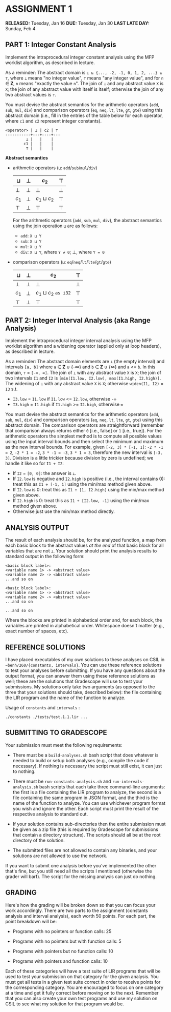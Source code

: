 # ASSIGNMENT 1

__RELEASED:__ Tuesday, Jan 16
__DUE:__ Tuesday, Jan 30
__LAST LATE DAY:__ Sunday, Feb 4

## PART 1: Integer Constant Analysis

Implement the intraprocedural integer constant analysis using the MFP worklist algorithm, as described in lecture.

As a reminder: The abstract domain is `⊥ ⊑ {..., -2, -1, 0, 1, 2, ...} ⊑ ⊤`, where `⊥` means "no integer value", `⊤` means "any integer value", and for `n` ∈ 𝐙, `n` means "exactly the value `n`". The join of `⊥` and any abstract value `X` is `X`; the join of any abstract value with itself is itself; otherwise the join of any two abstract values is `⊤`.

You must devise the abstract semantics for the arithmetic operators (`add`, `sub`, `mul`, `div`) and comparison operators (`eq`, `neq`, `lt`, `lte`, `gt`, `gte`) using this abstract domain (i.e., fill in the entries of the table below for each operator, where `c1` and `c2` represent integer constants).
```
<operator> | ⊥ | c2 | ⊤
-----------+---+----+---
         ⊥ |   |    |
        c1 |   |    |
         ⊤ |   |    |
```

**Abstract semantics**

- arithmetic operators (`⊔`: `add`/`sub`/`mul`/`div`)

  | ⊔ | $\bot$ | $c_2$          | $\top$ |
  | ----------------------- | ------ | -------------- | ------ |
  | $\bot$                  | $\bot$ | $\bot$         | $\bot$ |
  | $c_1$                   | $\bot$ | $c_1 ⊔ c_2$ | $\top$ |
  | $\top$                  | $\bot$ | $\top$         | $\top$ |

    For the arithmetic operators (`add`, `sub`, `mul`, `div`), the abstract semantics using the join operation `⊔` are as follows:

    - `add`: `X ⊔ Y`
    - `sub`: `X ⊔ Y`
    - `mul`: `X ⊔ Y`
    - `div`: `X ⊔ Y`, where `Y ≠ 0`; $\bot$, where `Y = 0` 

- comparison operators  (`⊔`: `eq`/`neq`/`lt`/`lte`/`gt`/`gte`)

  | ⊔      | $\bot$ | $c_2$                | $\top$ |
  | ------ | ------ | -------------------- | ------ |
  | $\bot$ | $\bot$ | $\bot$               | $\bot$ |
  | $c_1$  | $\bot$ | $c_1 ⊔ c_2$ `as i32` | $\top$ |
  | $\top$ | $\bot$ | $\top$               | $\top$ |


## PART 2: Integer Interval Analysis (aka Range Analysis)

Implement the intraprocedural integer interval analysis using the MFP worklist algorithm and a widening operator (applied only at loop headers), as described in lecture. 

As a reminder: The abstract domain elements are `⊥` (the empty interval) and intervals `[a, b]` where `a` ∈ 𝐙 ∪ {-∞} and `b` ∈ 𝐙 ∪ {∞} and `a` <= `b`. In this domain, `⊤` = `[-∞, ∞]`. The join of `⊥` with any abstract value `X` is `X`; the join of two intervals `I1` and `I2` is `[min(I1.low, I2.low), max(I1.high, I2.high)]`. The widening of `⊥` with any abstract value `X` is `X`; otherwise `widen(I1, I2)` = `I3` s.t.

- `I3.low` = `I1.low` if `I1.low` <= `I2.low`, otherwise `-∞`
- `I3.high` = `I1.high` if `I1.high` >= `I2.high`, otherwise `∞`

You must devise the abstract semantics for the arithmetic operators (`add`, `sub`, `mul`, `div`) and comparison operators (`eq`, `neq`, `lt`, `lte`, `gt`, `gte`) using this abstract domain. The comparison operators are straightforward (remember that comparison always returns either `0` [i.e., false] or `1` [i.e., true]). For the arithmetic operators the simplest method is to compute all possible values using the input interval bounds and then select the minimum and maximum as the new interval bounds. For example, given `[-2, 3] * [-1, 1]`: `-2 * -1 = 2`, `-2 * 1 = -2`, `3 * -1 = -3`, `3 * 1 = 3`, therefore the new interval is `[-3, 3]`. Division is a little trickier because division by zero is undefined; we handle it like so for `I1 ÷ I2`:

- If `I2` = `[0, 0]`: the answer is `⊥`.
- If `I2.low` is negative and `I2.high` is positive (i.e., the interval contains 0): treat this as `I1 ÷ [-1, 1]` using the min/max method given above.
- If `I2.low` is 0: treat this as `I1 ÷ [1, I2.high]` using the min/max method given above.
- If `I2.high` is 0: treat this as `I1 ÷ [I2.low, -1]` using the min/max method given above.
- Otherwise just use the min/max method directly.

## ANALYSIS OUTPUT

The result of each analysis should be, for the analyzed function, a map from each basic block to the abstract values _at the end_ of that basic block for all variables that are not `⊥`. Your solution should print the analysis results to standard output in the following form:

```
<basic block label>:
<variable name 1> -> <abstract value>
<variable name 2> -> <abstract value>
...and so on

<basic block label>:
<variable name 1> -> <abstract value>
<variable name 2> -> <abstract value>
...and so on

...and so on
```

Where the blocks are printed in alphabetical order and, for each block, the variables are printed in alphabetical order. Whitespace doesn't matter (e.g., exact number of spaces, etc).

## REFERENCE SOLUTIONS

I have placed executables of my own solutions to these analyses on CSIL in `~benh/260/{constants, intervals}`. You can use these reference solutions to test your analyses before submitting. If you have any questions about the output format, you can answer them using these reference solutions as well; these are the solutions that Gradescope will use to test your submissions. My solutions only take two arguments (as opposed to the three that your solutions should take, described below): the file containing the LIR program and the name of the function to analyze.

Usage of `constants` and `intervals` :

``` shell
./constants ./tests/test.1.1.lir ...
```

## SUBMITTING TO GRADESCOPE

Your submission must meet the following requirements:

- There must be a `build-analyses.sh` bash script that does whatever is needed to build or setup both analyses (e.g., compile the code if necessary). If nothing is necessary the script must still exist, it can just to nothing.

- There must be `run-constants-analysis.sh` and `run-intervals-analysis.sh` bash scripts that each take three command-line arguments: the first is a file containing the LIR program to analyze, the second is a file containing the same program in JSON format, and the third is the name of the function to analyze. You can use whichever program format you wish and ignore the other. Each script must print the result of the respective analysis to standard out.

- If your solution contains sub-directories then the entire submission must be given as a zip file (this is required by Gradescope for submissions that contain a directory structure). The scripts should all be at the root directory of the solution.

- The submitted files are not allowed to contain any binaries, and your solutions are not allowed to use the network.

If you want to submit one analysis before you've implemented the other that's fine, but you still need all the scripts I mentioned (otherwise the grader will barf). The script for the missing analysis can just do nothing.

## GRADING

Here's how the grading will be broken down so that you can focus your work accordingly. There are two parts to the assignment (constants analysis and interval analysis), each worth 50 points. For each part, the point breakdown will be:

- Programs with no pointers or function calls: 25

- Programs with no pointers but with function calls: 5

- Programs with pointers but no function calls: 10

- Programs with pointers and function calls: 10

Each of these categories will have a test suite of LIR programs that will be used to test your submission on that category for the given analysis. You must get all tests in a given test suite correct in order to receive points for the corresponding category. You are encouraged to focus on one category at a time and get it fully correct before moving on to the next. Remember that you can also create your own test programs and use my solution on CSIL to see what my solution for that program would be.
